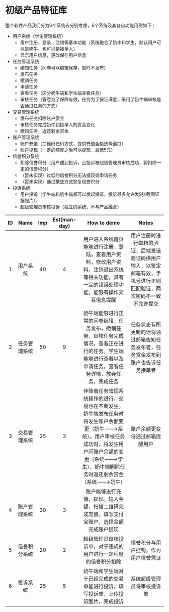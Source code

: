 # 初级产品特征库

整个软件产品我们分为6个系统去分别考虑，6个系统及其各自功能用例如下：

- 用户系统（学生管理系统）
  - 用户注册，登录，注销等基本功能（系统融合了奶牛和学生，默认用户可以是奶牛，也可以是接单人）
  - 显示用户信息，更改保存用户信息
- 任务管理系统
  - 编辑任务（问卷可以编辑保存，暂时不发布）
  - 发布任务 
  - 撤销任务
  - 申请任务
  - 查看任务（区分奶牛端和学生端查看任务）
  - 审核任务（答卷为了保障有效，任务为了保证满意，采用了奶牛端审核是否通过任务的方式）
- 交易管理系统
  - 发布任务扣除账户赏金
  - 审核任务完成奶牛到接单人的赏金变化
  - 撤销任务，返还剩余赏金
- 账户管理系统
  - 账户充值（二维码扫码方式，提供充值金额选择窗口）
  - 账户提现（一定的额度之后可以提现，最低5元）
- 信誉积分系统
  - 扣除信誉积分（用户遭到投诉，且投诉被超级管理员审核成功，将扣除一定的信誉积分）
  - （暂未实现）过低的信誉积分无法提现或申请任务
  - （暂未实现）通过某些方式恢复信誉积分
- 投诉系统
  - 用户投诉（学生端和奶牛端都可以发起投诉，投诉最多允许发9张截图证据照片）、
  - 超级管理员审核投诉（独立的系统，不与产品融合）



|  ID  |     Name     | Imp  | Est(man-day) |                         How to demo                          |                            Notes                             |
| :--: | :----------: | :--: | :----------: | :----------------------------------------------------------: | :----------------------------------------------------------: |
|  1   |   用户系统   |  40  |      4       | 用户进入系统首页能够进行注册，登陆，查看用户资料，修改用户资料，注销退出系统等相关功能，具有一定的错误处理功能，能够有操作交互信息提醒 | 用户注册时进行邮箱的验证，后端发送验证码供用户输入，以鉴定邮箱有效，手机号进行正则匹配验证，两次密码不一致不允许提交 |
|  2   | 任务管理系统 |  50  |      9       | 奶牛端能够进行正常的问卷编辑，任务发布，撤销任务，审核任务完成情况，查看正在进行的任务。学生端能够进行查看以及申请任务，查看任务详情，放弃任务，完成任务 | 任务状态有所更新的话将通过邮箱告知任务发布者，任务赏金发布到账户也告诉任务接单者 |
|  3   | 交易管理系统 |  35  |      3       | 伴随着任务管理系统操作的进行，交易也在不断发生。奶牛端发布任务时将发生账户余额变更（奶牛--->系统）。用户审核任务成功时，将发生用户间账户余额的变更（系统--->学生），奶牛端删除任务时返还剩余赏金（系统--->奶牛） |                账户余额更变将通过邮箱提醒用户                |
|  4   | 账户管理系统 |  30  |      3       | 账户能够进行充值，提现。输入金额，扫描二维码完成充值。填写支付宝账户，选择金额完成账户提现 |                                                              |
|  5   | 信誉积分系统 |  20  |      2       | 超级管理员审核投诉单，对于违规的用户进行一定程度的信誉积分扣除 |             信誉积分与用户挂钩，作为用户信誉凭证             |
|  6   |   投诉系统   |  25  |      5       | 奶牛端和学生端对于已经完成的交易单能进行投诉，填写投诉单，上传投诉图片，完成投诉 |                  系统超级管理员将审核投诉单                  |


